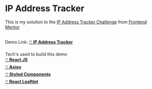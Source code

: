 <h1>IP Address Tracker</h1>
This is my solution to the <a href="https://www.frontendmentor.io/challenges/ip-address-tracker-I8-0yYAH0">IP Address Tracker Challenge</a> from <a href="https://www.frontendmentor.io/">Frontend Mentor</a> 
<br>
<br>

Demo Link: <a href="https://ipaddress-frontendmentor.netlify.app/">:computer_mouse: <b>IP Address Tracker</b></a> 
<br>
<br>
Tech's used to build this demo
<br>
<a href="https://reactjs.org/">:computer_mouse: <b>React JS</b></a><br>
<a href="https://github.com/axios/axios">:computer_mouse: <b>Axios</b></a><br>
<a href="https://styled-components.com/">:computer_mouse: <b>Styled Components</b></a><br>
<a href="https://react-leaflet.js.org/">:computer_mouse: <b>React Leaftlet</b></a>
